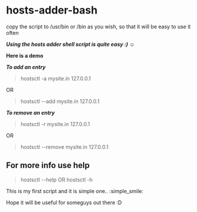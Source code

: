 # hosts-adder-bash

copy the script to /usr/bin or /bin as you wish, so that it will be easy to use it often

***Using the hosts adder shell script is quite easy :)*** :relaxed:

**Here is a demo**


***To add an entry***

> hostsctl -a mysite.in 127.0.0.1

OR

> hostsctl --add mysite.in 127.0.0.1

***To remove an entry***

> hostsctl -r mysite.in 127.0.0.1

OR 

> hostsctl --remove mysite.in 127.0.0.1

## For more info use help

> hostsctl --help  OR hostsctl -h


This is my first script and it is simple one.. :simple_smile:

Hope it will be useful for someguys out there :D



